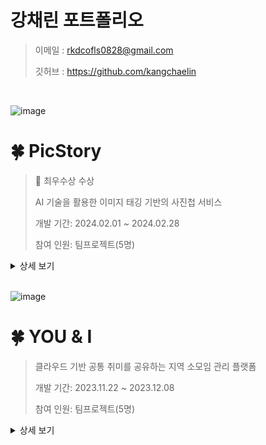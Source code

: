# 강채린 포트폴리오
> 이메일 : rkdcofls0828@gmail.com
> 
> 깃허브 : https://github.com/kangchaelin
<br>

![image](https://github.com/kangchaelin/PORTFOLIO/assets/142488328/710e5aa0-6774-4cdf-9c8c-9b7620b0d8a9)


# 🍀 PicStory
> 🏅 최우수상 수상
> 
> AI 기술을 활용한 이미지 태깅 기반의 사진첩 서비스
>
>개발 기간: 2024.02.01 ~ 2024.02.28
>
>참여 인원: 팀프로젝트(5명)

<details>
<summary>상세 보기</summary>

## 👀 서비스 소개
스마트폰 기술의 급격한 발전으로 개인이 소지하고 있는 사진이 많아졌지만, 이를 관리하기 위한 서비스는 국내 시장에서 MY BOX 서비스가 독보적인 존재로 자리 잡고 있습니다. 이러한 현실을 토대로, 저희 서비스는 기본 태그 10개를 제공하여 이미지에 태그를 달아 분류 및 이미지 검색 기능을 제공합니다. 또한 사용자가 설정할 수 있는 맞춤 태그 시스템을 구축하여 사용자 지정 태그로서 분류가 가능합니다. 

<br>

## 📅 프로젝트 기간 및 참여인원
> 2024년 02월 01일 ~ 2024년 02월 28일
> 
> 참여 인원: 팀프로젝트(5명)
<br>

## ⚙ 시스템 아키텍처
![image](https://github.com/kangchaelin/PORTFOLIO/assets/142488328/12ef7202-1548-486c-a21e-d5feab6b827a)

<br>

## 📌 서비스 흐름도
![image](https://github.com/kangchaelin/PORTFOLIO/assets/142488328/2bbb2a9b-861d-48af-8633-7fcdb0b3a133)


<br>

## 📌 ER다이어그램
![image](https://github.com/kangchaelin/PORTFOLIO/assets/142488328/e3d5e73e-8423-4e7c-acd5-81dd377e67c4)


<br>

## ⭐ 나의 역할: Back-End & Front-End
- Spring Security를 활용한 사용자 블로피시 암호화
- 리액트에서 AWS S3 서비스를 활용하여 이미지 데이터 통신
- 네이버 로그인 API 기능 구현
- 회원가입 기능/S3 이미지 경로 저장/이미지 리스트 렌더링

<details>
   <summary>Front</summary>
      <br/>
<div align="center">
  <div><네이버 로그인 기능></div>
  <img src="https://github.com/kangchaelin/kangchaelin/assets/142488328/8d6e79ab-5c7d-47c1-a835-63a9dfcc44f3" alt="이미지 설명" width="400">
  <br>
  <br>
  <div><이미지 업로드 기능></div>
  <img src="https://github.com/kangchaelin/kangchaelin/assets/142488328/0791ffa9-67c9-42c8-98c6-d7ab9719b5f9" alt="이미지 설명" width="400">
  <br>
  <br>
  <div><회원가입 기능></div>
  <img src="https://github.com/kangchaelin/kangchaelin/assets/142488328/14044bd2-0556-42b6-8bf1-831dec015cb7" alt="이미지 설명" width="400">  
</div>

</details>

<details><summary>Back</summary>
<br>
<h5>📍 Spring Security를 활용한 사용자 블로피시 암호화</h5>
<p>1. 스프링 시큐리티 모듈의 의존성을 추가합니다..</p>
<p>2. BCryptPasswordEncoder를 사용하여 비밀번호를 암호화합니다.</p>
<p>3. 사용자가 입력한 비밀번호를 암호화하여 저장된 해시 값과 비교해 일치 여부를 확인합니다. BCryptPasswordEncoder의 'matches()' 메서드를 사용하여 비교합니다.</p>
* 데이터베이스에 저장된 결과
   
![image](https://github.com/kangchaelin/PORTFOLIO/assets/142488328/3f2c7f55-c259-40a5-8e90-4c818ff0ba60)


</details>

</details>



<br>

![image](https://github.com/kangchaelin/PORTFOLIO/assets/142488328/486a4f91-cd0d-4e33-9631-5f7be2208d55)

# 🍀 YOU & I
>클라우드 기반 공통 취미를 공유하는 지역 소모임 관리 플랫폼
>
>개발 기간: 2023.11.22 ~ 2023.12.08
>
>참여 인원: 팀프로젝트(5명)

<details>
<summary>상세 보기</summary>

## 👀 서비스 소개
저희 서비스는 지역과 취미를 기반으로 그룹을 생성하고, 사용자들에게 다양한 경험을 쌓
을 수 있는 소통의 창구를 제공하는 것을 목표로 합니다. 사용자들은 자신의 지역 또는 취
미에 관련된 그룹을 찾아 가입하여 새로운 사람들과의 만남 및 소통의 기회를 가질 수 있
습니다.

<br>

## 📅 프로젝트 기간 및 참여인원
> 2023년 11월 22일 ~ 2023년 12월 8일
> 
> 참여 인원: 팀프로젝트(5명)
<br>

## ⚙ 시스템 아키텍처
![image](https://github.com/kangchaelin/PORTFOLIO/assets/142488328/7a2ed62f-5431-4c09-bee8-ae7a4b2f1fb0)
<br>

## 📌 서비스 흐름도
![image](https://github.com/kangchaelin/PORTFOLIO/assets/142488328/c230a70b-0616-4359-8638-8f22b8da580a)

<br>

## 📌 ER다이어그램
![image](https://github.com/kangchaelin/PORTFOLIO/assets/142488328/01e0101a-8a72-430d-b4e7-22ecd1ac5ff0)

<br>

## ⭐ 나의 역할: Back-End & Front-End
- HTML과 CSS를 활용하여 마이페이지 및 메인페이지의 레이아웃과 디자인 작업
- JavaScript와 jQuery 라이브러리를 활용해 회원정보 수정 및 회원탈퇴 기능 구현

<details>
   <summary>Front</summary>
      <br/>
<div align="center">
<div><메인페이지></div>
<img src="https://github.com/kangchaelin/kangchaelin/assets/142488328/f2917c27-0407-4a10-a360-9db64ac7ee29" width="400" />
    <br>
    <br>
<div><마이페이지></div>
<img src="https://github.com/kangchaelin/kangchaelin/assets/142488328/23454ea0-dce3-4325-82f8-a0cd4c920201" width="400" />
</div>
</details>

<details><summary>Back</summary>
<br>
<h5>📍 회원 정보 수정</h5>
<p>1. 마이페이지 화면에서 수정사항을 변경합니다.</p>
<p>2. 적용 버튼을 클릭하면 입력란이 읽기전용으로 변경되며, 변경 사항이 DB에 업데이트 됩니다.</p>

<div><h6>mypg.html</h6></div>
<div markdown="1">

     // 적용 버튼을 클릭하면 이벤트 발생
     $("#mybtn").on("click", () => {
       var inputValues = [];
       // input태그(닉네임, 연락처, 활동지역)에 정보를 입력받고, 입력받은 데이터를 inputValues 리스트에 추가
       $(".ip").each(function() {
       var value = $(this).val();
       inputValues.push(value);
     });
     var mypCtValues = [];
   
     // select태그에 정보를 입력받고, 입력받은 데이터를 mypCtValues 리스트에 추가
     $(".mypCt").each(function() {
       var value = $(this).val();
       mypCtValues.push(value);
     });
   
     var sendObj = { nick: inputValues[0], phone: inputValues[1], region: inputValues[2], ct1: mypCtValues[0]};
   
     $.ajax({
        // UpdateMyPage.do페이지에 요청
        url: "UpdateMyPage.do",
         // UpdateMyPage.do페이지에 데이터 보내기
        data: sendObj,
        dataType: "json",
        success: function() {
       },
       error: function(e) {
       }
       })
    })

</div>

<div><h6>UpdateMyPageService.java</h6></div>
<div markdown="1">
      
      public class UpdateMyPageService implements Command {
      @Override
      public String execute(HttpServletRequest request, HttpServletResponse response)
         throws ServletException, IOException {
   
         request.setCharacterEncoding("utf-8");
         response.setContentType("text/html;charset=utf-8");
         
         HttpSession session = request.getSession(); 
         String user_id = (String) session.getAttribute("id");
         String nick =request.getParameter("nick");
         String phone =request.getParameter("phone");
         String region =request.getParameter("region");
         String ct1 =request.getParameter("ct1");
     
         User_DTO u_dt = new User_DTO();
         u_dt.setId(user_id);
         u_dt.setNick(nick);
         u_dt.setPhone(콜);
         u_dt.setRegion(region);
         u_dt.setHobby(ct1);
         
         User_DAO dao = new User_DAO();
         int row = dao.update(u_dt);
         
         if(row > 0 ) {
            return "redirect:/Gomypg.do";
         }
         else {
            return "redirect:/Gomypg.do";
         }
      }
      }
    
</div>

<div><h6>User_DAO : update()</h6></div>
<div markdown="1">
     
     public int update(User_DTO dto) {
        SqlSession sqlSession = factory.openSession(true);
        int row = sqlSession.update("update", dto);
        sqlSession.close();
        return row;
     }

</div>

<div><h6>Mapper.xml : id="update"</h6></div>
<div markdown="1">
   
     <update id="update" parameterType="com.YOU_I.model.User_DTO">
        UPDATE tbl_user
        SET
        nick=#{nick}, phone=#{phone}, region=#{region}, hobby=#{hobby}
        WHERE id = #{id}
     </update>

</div>



<h5>📍 회원 탈퇴</h5>
<p>1. 마이페이지 화면에서 회원탈퇴 버튼을 클릭합니다.</p>
<p>2. 아이디와 비밀번호를 입력하고 확인을 클릭합니다.</p>
<p>3. 정보가 일치하면 회원 탈퇴가 완료되며, 메인페이지로 이동합니다.</p>

<div><h6>mypg.html</h6></div>
<div markdown="1">

        // 탈퇴 버튼을 클릭하면 이벤트 발생
        $("#popupsub").on("click", function() {
        
          var sendObj = { id: $("#userId").val(), pw: $("#userPw").val() };
          $.ajax({
    
             url: "unregister.do",
             data: sendObj,
             dataType: "json",
             success: function() {
    
                alert("회원탈퇴에 성공하셨습니다. 이용해주셔서 감사합니다.");
                window.location.href =    "http://localhost:8081/YOU_I/Gomainpg.do";
             },
             error: function(e) {
                alert("아이디와 비밀번호가 일치하지않습니다.");
             }
             })
          })
       }

</div>

<div><h6>unregisterService.java</h6></div>
<div markdown="1">
      
       public class unregisterService implements Command {
       @Override
       public String execute(HttpServletRequest request, HttpServletResponse response)
             throws ServletException, IOException {
             response.setContentType("text/html;charset=utf-8");
          PrintWriter out = response.getWriter();
    
          String u_id = request.getParameter("id");
          String u_pw = request.getParameter("pw");
    
          User_DTO u_DTO = new User_DTO();
          u_DTO.setId(u_id);
          u_DTO.setPw(u_pw);
    
          User_DAO dao = new User_DAO();
          int res = dao.unregister(u_DTO);
          
          if(res>0) {
             out.print("{\"name\":\""+res+"\"}");   
          }
          return null;
       }
    
       }   
    
</div>

<div><h6>User_DAO : unregister()</h6></div>
<div markdown="1">
       
          public int unregister(User_DTO dto) {
          
          SqlSession sqlSession = factory.openSession(true);
          int res = sqlSession.delete("unregister", dto);
          sqlSession.close();
          return res;
          
       }

</div>

<div><h6>Mapper.xml : id="unregister"</h6></div>
<div markdown="1">
   
       <delete id="unregister" parameterType="com.YOU_I.model.User_DTO">
          DELETE FROM TBL_USER
          WHERE
          id = #{id} AND pw = #{pw}
       </delete>

</div>
</details>

 

</br>

## ⭐ 트러블슈팅
### ✅ 회원 탈퇴 시 모든 테이블에서 회원 정보가 삭제되지 않는 문제 발생
    
- **원인**: 초기에 테이블 설계 시 외래 키 제약 조건에 Cascade 옵션이 올바르게 설정되지 않아 발생

- **해결 방법**: 데이터베이스에서 각 테이블의 외래 키 제약 조건을 확인한 후 `ALTER TABLE` 문을 사용하여 올바른 설정으로 변경

<br>




## ⛏ My skils
<div>
            <img src="https://img.shields.io/badge/Java-007396?style=for-the-badge&logo=java&logoColor=white"/>
            <img src="https://img.shields.io/badge/HTML5-E34F26?style=for-the-badge&logo=HTML5&logoColor=white"/>
            <img src="https://img.shields.io/badge/CSS3-1572B6?style=for-the-badge&logo=CSS3&logoColor=white"/>
            <img src="https://img.shields.io/badge/JavaScript-F7DF1E?style=for-the-badge&logo=JavaScript&logoColor=white"/>
            <img src="https://img.shields.io/badge/Eclipse-2C2255?style=for-the-badge&logo=Eclipse&logoColor=white"/>
            <img src="https://img.shields.io/badge/Oracle 11g-F80000?style=for-the-badge&logo=Oracle&logoColor=white"/>
            <img src="https://img.shields.io/badge/GitHub-181717?style=for-the-badge&logo=GitHub&logoColor=white"/>
</div>

</details>

</details>

